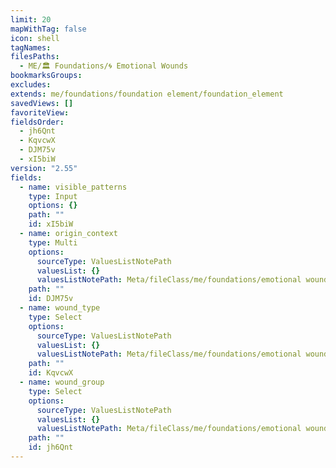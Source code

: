 ```yaml
---
limit: 20
mapWithTag: false
icon: shell
tagNames: 
filesPaths:
  - ME/🏛️ Foundations/🌀 Emotional Wounds
bookmarksGroups: 
excludes: 
extends: me/foundations/foundation element/foundation_element
savedViews: []
favoriteView: 
fieldsOrder:
  - jh6Qnt
  - KqvcwX
  - DJM75v
  - xI5biW
version: "2.55"
fields:
  - name: visible_patterns
    type: Input
    options: {}
    path: ""
    id: xI5biW
  - name: origin_context
    type: Multi
    options:
      sourceType: ValuesListNotePath
      valuesList: {}
      valuesListNotePath: Meta/fileClass/me/foundations/emotional wound/lists/emotional wound origin context list.md
    path: ""
    id: DJM75v
  - name: wound_type
    type: Select
    options:
      sourceType: ValuesListNotePath
      valuesList: {}
      valuesListNotePath: Meta/fileClass/me/foundations/emotional wound/lists/emotional wound type list.md
    path: ""
    id: KqvcwX
  - name: wound_group
    type: Select
    options:
      sourceType: ValuesListNotePath
      valuesList: {}
      valuesListNotePath: Meta/fileClass/me/foundations/emotional wound/lists/emotional wound group list.md
    path: ""
    id: jh6Qnt
---
```

